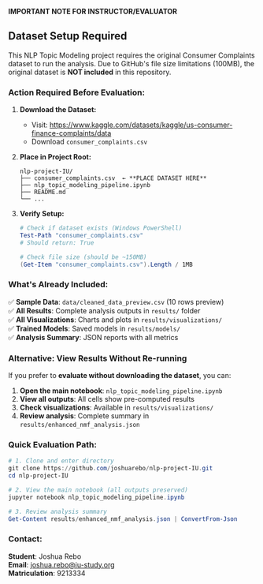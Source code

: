 **IMPORTANT NOTE FOR INSTRUCTOR/EVALUATOR**

## Dataset Setup Required

This NLP Topic Modeling project requires the original Consumer Complaints dataset to run the analysis. Due to GitHub's file size limitations (100MB), the original dataset is **NOT included** in this repository.

### **Action Required Before Evaluation:**

1. **Download the Dataset:**
   - Visit: https://www.kaggle.com/datasets/kaggle/us-consumer-finance-complaints/data
   - Download `consumer_complaints.csv` 

2. **Place in Project Root:**
   ```
   nlp-project-IU/
   ├── consumer_complaints.csv  ← **PLACE DATASET HERE**
   ├── nlp_topic_modeling_pipeline.ipynb
   ├── README.md
   └── ...
   ```

3. **Verify Setup:**
   ```powershell
   # Check if dataset exists (Windows PowerShell)
   Test-Path "consumer_complaints.csv"
   # Should return: True
   
   # Check file size (should be ~150MB)
   (Get-Item "consumer_complaints.csv").Length / 1MB
   ```

### **What's Already Included:**

✅ **Sample Data**: `data/cleaned_data_preview.csv` (10 rows preview)  
✅ **All Results**: Complete analysis outputs in `results/` folder  
✅ **All Visualizations**: Charts and plots in `results/visualizations/`  
✅ **Trained Models**: Saved models in `results/models/`  
✅ **Analysis Summary**: JSON reports with all metrics  

### **Alternative: View Results Without Re-running**

If you prefer to **evaluate without downloading the dataset**, you can:

1. **Open the main notebook**: `nlp_topic_modeling_pipeline.ipynb`
2. **View all outputs**: All cells show pre-computed results
3. **Check visualizations**: Available in `results/visualizations/`
4. **Review analysis**: Complete summary in `results/enhanced_nmf_analysis.json`

### **Quick Evaluation Path:**

```powershell
# 1. Clone and enter directory
git clone https://github.com/joshuarebo/nlp-project-IU.git
cd nlp-project-IU

# 2. View the main notebook (all outputs preserved)
jupyter notebook nlp_topic_modeling_pipeline.ipynb

# 3. Review analysis summary
Get-Content results/enhanced_nmf_analysis.json | ConvertFrom-Json
```

### **Contact:**
**Student**: Joshua Rebo  
**Email**: joshua.rebo@iu-study.org  
**Matriculation**: 9213334  

